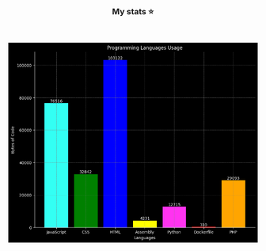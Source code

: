 <div style="display: inline_block", align="center">
    <h3>My stats ⭐</h3>
    <br>
</div>

![Language Usage Chart](languages_usage_chart.png)
